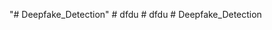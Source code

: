 "# Deepfake_Detection" 
#   d f d u  
 #   d f d u  
 #   D e e p f a k e _ D e t e c t i o n  
 